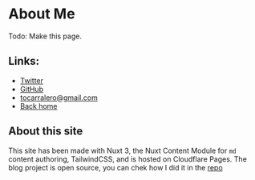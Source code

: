 # About Me

Todo: Make this page.

## Links:
- [Twitter](https://twitter.com/daguitosama)
- [GitHub](http://github.com/daguitosama)
- [tocarralero@gmail.com](mailto:tocarralero@gmail.com)
- [Back home](/)


## About this site

This site has been made with Nuxt 3, the Nuxt Content Module for `md` content authoring, TailwindCSS, and is hosted on Cloudflare Pages. The blog project is open source, you can chek how I did it in the [repo]()